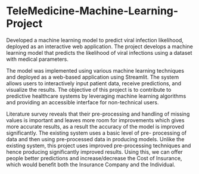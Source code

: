 # TeleMedicine-Machine-Learning-Project
Developed a machine learning model to predict viral infection likelihood, deployed as an interactive web application.
The project develops a machine learning model that predicts the likelihood of viral infections using a dataset with medical parameters.

The model was implemented using various machine learning techniques and deployed as a web-based application using Streamlit. The system allows users to interactively input patient data, receive predictions, and visualize the results. The objective of this project is to contribute to predictive healthcare systems by leveraging machine learning algorithms and providing an accessible interface for non-technical users.

Literature survey reveals that their pre-processing and handling of missing values is important and leaves more room for improvements which gives more accurate results, as a result the accuracy of the model is improved significantly. The existing system uses a basic level of pre- processing of data and then using pre-processed data in producing models. Unlike the existing system, this project uses improved pre-processing techniques and hence producing significantly improved results. Using this, we can offer people better predictions and increase/decrease the Cost of Insurance, which would benefit both the Insurance Company and the Individual.

